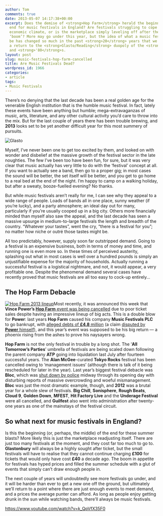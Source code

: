 ```yaml
---
author: Tom
comments: true
date: 2013-05-07 14:17:38+00:00
excerpt: Does the demise of <strong>Hop Farm</strong> herald the beginning of the
  end for music festivals in England? Are festivals struggling to cope due to the
  economic climate, or is the marketplace simply leveling off after the last decade’s
  ‘boom’? More may go under this year, but the idea of what a music festival should
  be has changed so much in the past <strong>20</strong> years that we'll never see
  a return to the <strong>Glasto/Reading</strong> duopoly of the <strong>'70</strong>s
  and <strong>'80</strong>s.
layout: post
slug: music-festivals-hop-farm-cancelled
title: Are Music Festivals Dead?
wordpress_id: 1966
categories:
- article
tags: 
- Music Festivals
---
```


There’s no denying that the last decade has been a real golden age for the venerable English institution that is the humble music festival. In fact, lately these events have been anything but humble; mega-extravaganzas of music, arts, literature, and any other cultural activity you’d care to throw into the mix. But for the last couple of years there has been trouble brewing, and **2013** looks set to be yet another difficult year for this most summery of pursuits.<!-- more -->

![Glasto](http://eatenbymonsters/wp-content/uploads/2013/05/Glasto-620x337.jpg)

Myself, I’ve never been one to get too excited by them, and looked on with wonder and disbelief at the massive growth of the festival sector in the late noughties. The few I’ve been too have been fun, for sure, but it was very clear that music actually has very little to do with the ‘festival’ concept at all. If you want to actually see a band, then go to a proper gig; in most cases the sound will be better, the set itself will be better, and you get to go home to a real bed at the end of the night. I’m happy to camp on a walking holiday, but after a sweaty, booze-fuelled evening? No thanks.

But while music festivals aren’t really for me, I can see why they appeal to a wide range of people. Loads of bands all in one place, sunny weather (if you’re lucky), and a party atmosphere; an ideal day out for many, particularly if you’re usually cooped up in a big city. Others more financially minded than myself also saw the appeal, and the last decade has seen a massive upsurge in medium-to-large festivals the length and breadth of the country. “Whatever your tastes”, went the cry, “there is a festival for you”; no matter how niche or outré those tastes might be.

All too predictably, however, supply soon far outstripped demand. Going to a festival is an expensive business, both in terms of money and time, and running one is even more so. In these times of perceived austerity, splashing out what in most cases is well over a hundred pounds is simply an unjustifiable expense for the majority of households. Actually running a successful festival is a logistical nightmare, and not, it would appear, a very profitable one. Despite the phenomenal demand several cases have recently proved that music festivals are all too easy to cock-up entirely...


## The Hop Farm Debacle


[![Hop Farm 2013 lineup](http://eatenbymonsters/wp-content/uploads/2013/05/HopFarmLineUp-200x161.jpg)](http://eatenbymonsters/wp-content/uploads/2013/05/HopFarmLineUp.jpg)Most recently, it was announced this week that **Vince Power’s [Hop Farm](http://hopfarmfestival.com/news/hop-farm-festival-cancels)**[ event was being cancelled](http://hopfarmfestival.com/news/hop-farm-festival-cancels) due to poor ticket sales despite having an impressive lineup of big acts. This is a double blow for **Power**: last years **Hop Farm** caused his company **Music Festivals PLC** to go bankrupt, with [alleged debts of **£4.8** million](http://www.kentnews.co.uk/news/exclusive_hop_farm_festival_the_truth_about_extent_of_losses_1_1963805) (a claim [disputed by **Power** himself](http://www.thecmuwebsite.com/article/power-comments-on-hop-farm-return/)), and this year’s event was supposed to be his big return — a phoenix rising from the ashes to prove his naysayers wrong.

**Hop Farm** is not the only festival in trouble by a long shot. The ‘**All Tomorrow’s Parties**’ umbrella of festivals are being scaled down following the parent company **ATP** going into liquidation last July after fourteen successful years. The **Alan McGee**-curated **Tokyo Rocks** festival has been cancelled owing to ‘management issues’ (although there is talk of it being rescheduled for later in the year). Last year’s biggest festival debacle was **Bloc**, which was [shut down by police](http://www.thecmuwebsite.com/article/bloc-weekend-shut-down-amidst-over-crowding/) midway through its opening day with disturbing reports of massive overcrowding and woeful mismanagement. **Bloc** was just the most dramatic example, though, and **2012** was a brutal year for a whole slew of festivals. **Big Chill**, **Sonisphere**, **Rough Beats**, **Cloud 9**, **Golden Down**, **MFEST**, **Hit Factory Live** and the **Underage Festival** were all cancelled, and **Guilfest** also went into administration after twenty-one years as one of the mainstays of the festival circuit.


## So what next for music festivals in England?


Is this the beginning (or, perhaps, the middle) of the end for these summer blasts? More likely this is just the marketplace readjusting itself. There are just too many festivals at the moment, and they cost far too much to go to. **Glastonbury** will always be a highly sought after ticket, but the small festivals will have to realise that they cannot continue charging **£100** for tickets that would only have cost **£40** a decade ago. The boom in appetite for festivals has hyped prices and filled the summer schedule with a glut of events that simply can’t draw enough people in.

The next couple of years will undoubtedly see more festivals go under, and it will be harder than ever to get a new one off the ground, but ultimately we’ll return to a point where there are just enough events to meet demand, and a prices the average punter can afford. As long as people enjoy getting drunk in the sun while watching bands, there’ll always be music festivals.

https://www.youtube.com/watch?v=k_QpVfX35F0

